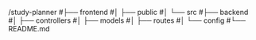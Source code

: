 /study-planner
#├── frontend
#│   ├── public
#│   └── src
#├── backend
#│   ├── controllers
#│   ├── models
#│   ├── routes
#│   └── config
#└── README.md
